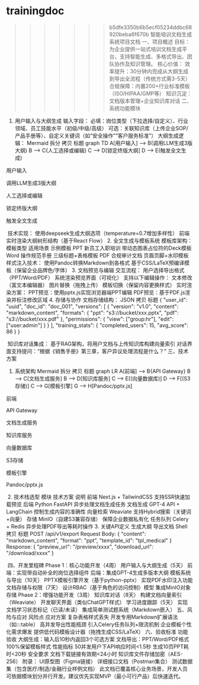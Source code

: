 
# trainingdoc
>>>>>>> b5dfe3350b6b5ecf05234ddbc68920beba6f670b
智能培训文档生成系统项目文档
一、项目概述
目标：为企业提供一站式培训文档生成平台，支持智能生成、多格式导出、团队协作及知识管理。
核心价值：
效率提升：30分钟内完成从大纲生成到导出全流程（传统方式需3-5天）
合规保障：内置200+行业标准模板（ISO/HIPAA/GMP等）
知识沉淀：文档版本管理+企业知识库对话
二、系统功能模块
1. 用户输入与大纲生成
输入字段：
必填：岗位类型（下拉选择/自定义）、行业领域、员工技能水平（初级/中级/高级）
可选：关联知识库（上传企业SOP/产品手册等）、自定义关键词（如“安全操作”“客户服务标准”）
大纲生成逻辑：
Mermaid
拆分
拷贝
标题
graph TD
  A[用户输入] --> B(调用LLM生成3版大纲)
  B --> C{人工选择或编辑}
  C --> D[锁定终版大纲]
  D --> E(触发全文生成)

用户输入

调用LLM生成3版大纲

人工选择或编辑

锁定终版大纲

触发全文生成

​
技术实现：
使用deepseek生成大纲选项（temperature=0.7增加多样性）
前端实时渲染大纲树形结构（基于React Flow）
2. 全文生成与模板系统
模板库架构：
模板类型
适用场景
示例模板
PPT
新员工入职培训
带动态图表占位符的Deck模板
Word
操作规范手册
三级标题+表格模板
PDF
合规审计文档
页眉页脚+水印模板
样式注入技术：
使用Pandoc转换Markdown到各格式
基于CSS/LaTeX预编译模板（保留企业品牌色/字体）
3. 文档预览与编辑
交互流程：
用户选择导出格式（PPT/Word/PDF）
系统渲染预览界面（可视化）
支持以下编辑操作：
文本修改（富文本编辑器）
图片替换（拖拽上传）
模板切换（保留内容更换样式）
实时渲染方案：
PPT预览：使用pptx.js实现浏览器端PPT编辑
PDF预览：基于PDF.js渲染并标注修改区域
4. 存储与协作
文档存储结构：
JSON
拷贝
标题
{
  "user_id": "uuid",
  "doc_id": "doc_001",
  "versions": [
    {
      "version": "v1.0",
      "content": "markdown_content",
      "formats": {
        "ppt": "s3://bucket/xxx.pptx",
        "pdf": "s3://bucket/xxx.pdf"
      },
      "permissions": {
        "view": ["group:hr"],
        "edit": ["user:admin"]
      }
    }
  ],
  "training_stats": {
    "completed_users": 15,
    "avg_score": 86
  }
}

​
知识库对话集成：
基于RAG架构，将用户文档与上传知识库构建向量索引
对话界面支持提问：“根据《销售手册》第三章，客户异议处理流程是什么？”
三、技术方案
1. 系统架构
Mermaid
拆分
拷贝
标题
graph LR
  A[前端] --> B{API Gateway}
  B --> C[文档生成服务]
  B --> D[知识库服务]
  C --> E[(向量数据库)]
  D --> F[(S3存储)]
  C --> G[模板引擎]
  G --> H[Pandoc/pptx.js]

前端

API Gateway

文档生成服务

知识库服务

向量数据库

S3存储

模板引擎

Pandoc/pptx.js

​
2. 技术栈选型
模块
技术方案
说明
前端
Next.js + TailwindCSS
支持SSR快速加载预览
后端
Python FastAPI
异步处理文档生成任务
文档生成
GPT-4 API + LangChain
控制生成内容的准确性
向量检索
Weaviate
支持Hybrid搜索（关键词+向量）
存储
MinIO（自建S3兼容存储）
保障企业数据私有化
任务队列
Celery + Redis
异步处理PDF导出等耗时操作
3. 关键API定义
生成大纲
导出文档
Shell
拷贝
标题
POST /api/v1/export
Request Body:
{
  "content": "markdown_content",
  "format": "ppt",
  "template_id": "tpl_medical"
}
Response:
{
  "preview_url": "/preview/xxxx",
  "download_url": "/download/xxxx"
}

​
四、开发里程碑
Phase 1：核心功能开发（4周）
用户输入与大纲生成（5天）
前端：实现带自动补全的岗位选择组件
后端：集成GPT-4生成多版本大纲
模板系统与导出（10天）
PPTX模板引擎开发（基于python-pptx）
实现PDF水印注入功能
文档存储与权限（7天）
设计RBAC（基于角色的访问控制）模型
集成MinIO对象存储
Phase 2：增强功能开发（3周）
知识库对话（8天）
构建文档向量索引（Weaviate）
开发聊天界面（类似ChatGPT样式）
学习进度跟踪（5天）
实现文档学习状态标记（已读/未读）
集成简单测试题系统（Markdown嵌入）
五、风险与应对
风险点
应对方案
复杂表格样式丢失
开发专用Markdown扩展语法（如:::table）
高并发导出性能瓶颈
引入Celery任务队列+限流机制
企业模板个性化需求爆发
提供低代码模板设计器（拖拽生成CSS/LaTeX）
六、验收标准
功能验收
大纲生成：输入后10秒内返回3个可选方案
文档导出：PPT/Word/PDF格式100%保留模板样式
性能指标
50并发用户下API响应时间<1.5秒
生成10页PPT耗时<20秒
安全要求
文档下载链接有效期<24小时
知识库文件存储加密（AES-256）
附录：
UI原型图（Figma链接）
详细接口文档（Postman集合）
测试数据集（包含医疗/制造/金融行业样例文档）
此文档已覆盖核心业务场景，开发人员可依据模块划分并行开发。建议优先实现MVP（最小可行产品）后快速迭代。
